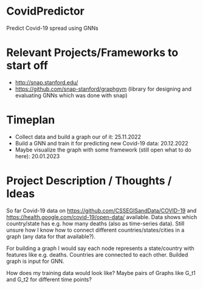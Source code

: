 # CovidPredictor
Predict Covid-19 spread using GNNs

# Relevant Projects/Frameworks to start off
- http://snap.stanford.edu/
- https://github.com/snap-stanford/graphgym (library for designing and evaluating GNNs which was done with snap)

# Timeplan
- Collect data and build a graph our of it: 25.11.2022
- Build a GNN and train it for predicting new Covid-19 data: 20.12.2022
- Maybe visualize the graph with some framework (still open what to do here): 20.01.2023

# Project Description / Thoughts / Ideas
So far Covid-19 data on https://github.com/CSSEGISandData/COVID-19 and https://health.google.com/covid-19/open-data/
available. Data shows which country/state has e.g. how many deaths (also as time-series data). Still unsure how I know
how to connect different countries/states/cities in a graph (any data for that available?).

For building a graph I would say each node represents a state/country with features like e.g. deaths. Countries are connected to each other.
Builded graph is input for GNN.

How does my training data would look like?
Maybe pairs of Graphs like G_t1 and G_t2 for different time points?
